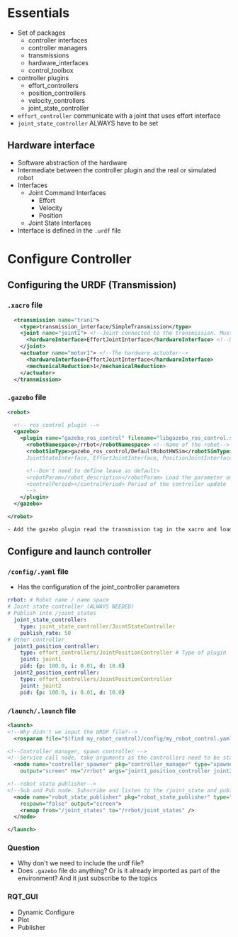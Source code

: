 # Essentials
- Set of packages
    - controller interfaces
    - controller managers
    - transmissions
    - hardware_interfaces
    - control_toolbox
- controller plugins
    - effort_controllers
    - position_controllers
    - velocity_controllers
    - joint_state_controller
- `effort_controller` communicate with a joint that uses effort interface
- `joint_state_controller` ALWAYS have to be set

## Hardware interface
- Software abstraction of the hardware
- Intermediate between the controller plugin and the real or simulated robot
- Interfaces
    - Joint Command Interfaces
        - Effort
        - Velocity
        - Position
    - Joint State Interfaces
- Interface is defined in the `.urdf` file 

# Configure Controller
## Configuring the URDF (Transmission)
### `.xacro` file
```xml
  <transmission name="tran1">
    <type>transmission_interface/SimpleTransmission</type> 
    <joint name="joint1"> <!--Joint connected to the transmission. Must match the name in the URDF-->
      <hardwareInterface>EffortJointInterface</hardwareInterface> <!--Define the hardware interface-->
    </joint>
    <actuator name="motor1"> <!--The hardware actuator-->
      <hardwareInterface>EffortJointInterface</hardwareInterface>
      <mechanicalReduction>1</mechanicalReduction>
    </actuator>
  </transmission>
```

### `.gazebo` file
```xml
<robot>

  <!-- ros_control plugin -->
  <gazebo>
    <plugin name="gazebo_ros_control" filename="libgazebo_ros_control.so">
      <robotNamespace>/rrbot</robotNamespace> <!--Name of the robot-->
      <robotSimType>gazebo_ros_control/DefaultRobotHWSim</robotSimType> <!--for advanced user. Setting default allows us to use 
      JointStateInterface, EffortJointInterface, PositionJointInterface, VelocityJointInterface-->

      <!--Don't need to define leave as default>
      <robotParam>/robot_description</robotParam> Load the parameter on the parameter server. Don't have to defined and left as default
      <controlPeriod></controlPeriod> Period of the controller update
      -->
    </plugin>
  </gazebo>

</robot>

- Add the gazebo plugin read the transmission tag in the xacro and load them to gazebo accordingly

```
## Configure and launch controller
### `/config/.yaml` file
- Has the configuration of the joint_controller parameters
```yaml
rrbot: # Robot name / name space
# Joint state controller (ALWAYS NEEDED)
# Publish into /joint_states
  joint_state_controller:  
    type: joint_state_controller/JointStateController 
    publish_rate: 50  
# Other controller
  joint1_position_controller: 
    type: effort_controllers/JointPositionController # Type of plugin
    joint: joint1
    pid: {p: 100.0, i: 0.01, d: 10.0}
  joint2_position_controller:
    type: effort_controllers/JointPositionController
    joint: joint2
    pid: {p: 100.0, i: 0.01, d: 10.0}

```
### `/launch/.launch` file
```xml
<launch>
<!--Why didn't we input the URDF file?-->
  <rosparam file="$(find my_robot_control)/config/my_robot_control.yaml" command="load"/> <!--Load the .yaml into the parameter server-->

<!--Controller manager, spawn controller -->
<!--Service call node, take arguments as the controllers need to be started -->
  <node name="controller_spawner" pkg="controller_manager" type="spawner" respawn="false" 
    output="screen" ns="/rrbot" args="joint1_position_controller joint2_position_controller joint_state_controller"/>

<!--robot state publisher-->
<!--Sub and Pub node. Subscribe and listen to the /joint_state and publish to /tf topics-->
  <node name="robot_state_publisher" pkg="robot_state_publisher" type="robot_state_publisher"
    respawn="false" output="screen">
    <remap from="/joint_states" to="/rrbot/joint_states" />
  </node>

</launch>
```
### Question
- Why don't we need to include the urdf file?
- Does `.gazebo` file do anything? Or is it already imported as part of the environment? And it just subscribe to the topics
### RQT_GUI
- Dynamic Configure
- Plot
- Publisher
